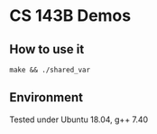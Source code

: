 # CS 143B Demos

## How to use it

`make && ./shared_var`

## Environment
Tested under Ubuntu 18.04, g++ 7.40
